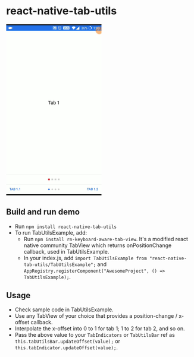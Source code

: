# react-native-tab-utils
<img src="./demo/tab_utils_demo.gif" width="256" />

## Build and run demo
- Run `npm install react-native-tab-utils`
- To run TabUtilsExample, add:<br>
  - Run `npm install rn-keyboard-aware-tab-view`. It's a modified react native community TabView which returns onPositionChange callback, used in TabUtilsExample.
  - In your index.js, add `import TabUtilsExample from "react-native-tab-utils/TabUtilsExample";` and `AppRegistry.registerComponent("AwesomeProject", () => TabUtilsExample);`.
  
## Usage
- Check sample code in TabUtilsExample.
- Use any TabView of your choice that provides a position-change / x-offset callback.
- Interpolate the x-offset into 0 to 1 for tab 1; 1 to 2 for tab 2, and so on.
- Pass the above value to your `TabIndicators` or `TabUtilsBar` ref as `this.tabUtilsBar.updateOffset(value);` or `this.tabIndicator.updateOffset(value);`.
